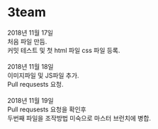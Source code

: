 # 3team
2018년 11월 17일<br />
처음 파일 만듬.<br />
커밋 테스트 및 첫 html 파일 css 파일 등록.<br /><br />
2018년 11월 18일<br />
이미지파일 및 JS파일 추가.<br />
Pull requsests 요청.<br /><br />
2018년 11월 19일<br />
Pull requsests 요청을 확인후 <br />
두번째 파일을 조작방법 미숙으로 마스터 브런치에 병합.<br /><br />
